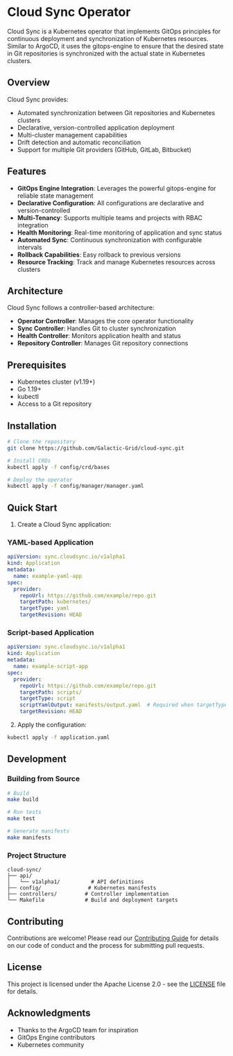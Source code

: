 # Cloud Sync Operator


Cloud Sync is a Kubernetes operator that implements GitOps principles for continuous deployment and synchronization of Kubernetes resources. Similar to ArgoCD, it uses the gitops-engine to ensure that the desired state in Git repositories is synchronized with the actual state in Kubernetes clusters.

## Overview

Cloud Sync provides:
- Automated synchronization between Git repositories and Kubernetes clusters
- Declarative, version-controlled application deployment
- Multi-cluster management capabilities
- Drift detection and automatic reconciliation
- Support for multiple Git providers (GitHub, GitLab, Bitbucket)

## Features

- **GitOps Engine Integration**: Leverages the powerful gitops-engine for reliable state management
- **Declarative Configuration**: All configurations are declarative and version-controlled
- **Multi-Tenancy**: Supports multiple teams and projects with RBAC integration
- **Health Monitoring**: Real-time monitoring of application and sync status
- **Automated Sync**: Continuous synchronization with configurable intervals
- **Rollback Capabilities**: Easy rollback to previous versions
- **Resource Tracking**: Track and manage Kubernetes resources across clusters

## Architecture

Cloud Sync follows a controller-based architecture:
- **Operator Controller**: Manages the core operator functionality
- **Sync Controller**: Handles Git to cluster synchronization
- **Health Controller**: Monitors application health and status
- **Repository Controller**: Manages Git repository connections

## Prerequisites

- Kubernetes cluster (v1.19+)
- Go 1.19+
- kubectl
- Access to a Git repository

## Installation

```bash
# Clone the repository
git clone https://github.com/Galactic-Grid/cloud-sync.git

# Install CRDs
kubectl apply -f config/crd/bases

# Deploy the operator
kubectl apply -f config/manager/manager.yaml
```

## Quick Start

1. Create a Cloud Sync application:

### YAML-based Application
```yaml
apiVersion: sync.cloudsync.io/v1alpha1
kind: Application
metadata:
  name: example-yaml-app
spec:
  provider:
    repoUrl: https://github.com/example/repo.git
    targetPath: kubernetes/
    targetType: yaml
    targetRevision: HEAD
```

### Script-based Application
```yaml
apiVersion: sync.cloudsync.io/v1alpha1
kind: Application
metadata:
  name: example-script-app
spec:
  provider:
    repoUrl: https://github.com/example/repo.git
    targetPath: scripts/
    targetType: script
    scriptYamlOutput: manifests/output.yaml  # Required when targetType is script
    targetRevision: HEAD
```

2. Apply the configuration:
```bash
kubectl apply -f application.yaml
```

## Development

### Building from Source

```bash
# Build
make build

# Run tests
make test

# Generate manifests
make manifests
```

### Project Structure

```
cloud-sync/
├── api/
│   └── v1alpha1/          # API definitions
├── config/               # Kubernetes manifests
├── controllers/         # Controller implementation
└── Makefile             # Build and deployment targets
```

## Contributing

Contributions are welcome! Please read our [Contributing Guide](CONTRIBUTING.md) for details on our code of conduct and the process for submitting pull requests.

## License

This project is licensed under the Apache License 2.0 - see the [LICENSE](LICENSE) file for details.

## Acknowledgments

- Thanks to the ArgoCD team for inspiration
- GitOps Engine contributors
- Kubernetes community
